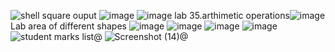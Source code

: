 ![shell square ouput](https://user-images.githubusercontent.com/113370913/214481998-a2b56997-7e1c-46a0-b757-ca8a78fa53f7.png)
![image](https://user-images.githubusercontent.com/113370913/214483391-a6ea8d1a-65b9-424d-b74b-b6cc5336b6ff.png)
![image](https://user-images.githubusercontent.com/113370913/214483750-58db320d-16bb-42cf-9bf2-c32734648098.png)
lab 35.arthimetic operations![image](https://user-images.githubusercontent.com/113370913/214508642-72653880-1a64-4a97-985e-b50f7fb31052.png)
Lab area of different shapes 
![image](https://user-images.githubusercontent.com/113370913/215384193-46308d10-09ae-4555-8360-66daad141ff1.png)
![image](https://user-images.githubusercontent.com/113370913/215384222-bf2a5edd-af7e-418c-a1e6-1a153c7e50fe.png)
![image](https://user-images.githubusercontent.com/113370913/215384245-0f004e19-9658-4202-ad28-54a911026b28.png)
![image](https://user-images.githubusercontent.com/113370913/215384346-7359adb8-c5e3-4264-94c2-8b4095237d73.png)
![student marks list@](https://user-images.githubusercontent.com/113370913/215385903-4c870ca6-00cc-451b-a93c-746e213564e3.png)
![Screenshot (14)@](https://user-images.githubusercontent.com/113370913/215385938-9d114229-ff11-4cbc-b420-1b6acc1a97a7.png)
